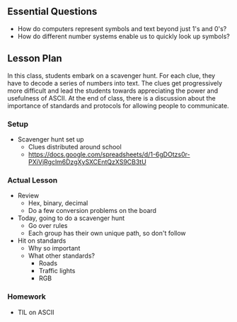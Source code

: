 ## Essential Questions

- How do computers represent symbols and text beyond just 1's and 0's?
- How do different number systems enable us to quickly look up symbols?

## Lesson Plan

In this class, students embark on a scavenger hunt. For each clue, they have to
decode a series of numbers into text. The clues get progressively more difficult
and lead the students towards appreciating the power and usefulness of ASCII.
At the end of class, there is a discussion about the importance of standards
and protocols for allowing people to communicate.

### Setup

- Scavenger hunt set up
    - Clues distributed around school
    - https://docs.google.com/spreadsheets/d/1-6gDOtzs0r-PXiVjRgclm6DzgXySXCEntQzXS9CB3tU

### Actual Lesson

- Review
    - Hex, binary, decimal
    - Do a few conversion problems on the board
- Today, going to do a scavenger hunt
    - Go over rules
    - Each group has their own unique path, so don't follow
- Hit on standards
    - Why so important
    - What other standards?
        - Roads
        - Traffic lights
        - RGB

### Homework

- TIL on ASCII

